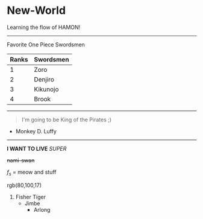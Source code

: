 # New-World
Learning the flow of HAMON!

---
<detals>
  
<summary>Favorite One Piece Swordsmen</summary>
  
| Ranks | Swordsmen |
|:------|-----------|
|1      |Zoro       |
|2      |Denjiro    |
|3      |Kikunojo   |
|4      |Brook      |

</detals>


---
> I'm going to be King of the Pirates ;)
- Monkey D. Luffy

---
**I WANT TO LIVE**
_SUPER_

~~nami-swan~~

_f_<sub>_s_</sub> = meow and stuff

rgb(80,100,17)

1. Fisher Tiger
   - Jimbe
     - Arlong
